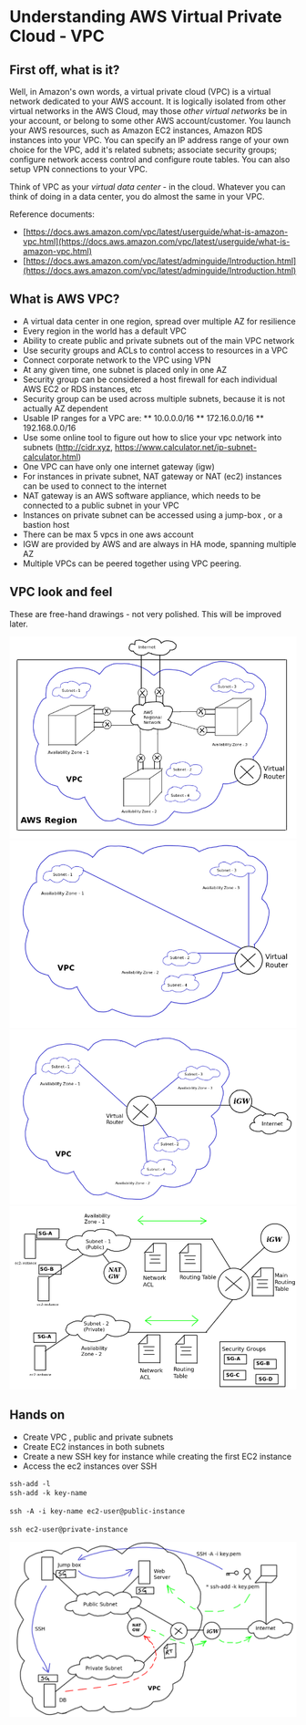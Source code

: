 # Understanding AWS Virtual Private Cloud - VPC
## First off, what is it?
Well, in Amazon's own words, a virtual private cloud (VPC) is a virtual network dedicated to your AWS account. It is logically isolated from other virtual networks in the AWS Cloud, may those *other virtual networks* be in your account, or belong to some other AWS account/customer. You launch your AWS resources, such as Amazon EC2 instances, Amazon RDS instances into your VPC. You can specify an IP address range of your own choice for the VPC, add it's related subnets; associate security groups; configure network access control and configure route tables. You can also setup VPN connections to your VPC.

Think of VPC as your *virtual data center* - in the cloud. Whatever you can think of doing in a data center, you do almost the same in your VPC.


Reference documents:
* [https://docs.aws.amazon.com/vpc/latest/userguide/what-is-amazon-vpc.html](https://docs.aws.amazon.com/vpc/latest/userguide/what-is-amazon-vpc.html)
* [https://docs.aws.amazon.com/vpc/latest/adminguide/Introduction.html](https://docs.aws.amazon.com/vpc/latest/adminguide/Introduction.html)

## What is AWS VPC?
* A virtual data center in one region, spread over multiple AZ for resilience
* Every region in the world has a default VPC
* Ability to create public and private subnets out of the main VPC network
* Use security groups and ACLs to control access to resources in a VPC
* Connect corporate network to the VPC using VPN
* At any given time, one subnet is placed only in one AZ
* Security group can be considered a host firewall for each individual AWS EC2 or RDS instances, etc
* Security group can be used across multiple subnets, because it is not actually AZ dependent
* Usable IP ranges for a VPC are:
** 10.0.0.0/16
** 172.16.0.0/16
** 192.168.0.0/16
* Use some online tool to figure out how to slice your vpc network into subnets (http://cidr.xyz, https://www.calculator.net/ip-subnet-calculator.html)
* One VPC can have only one internet gateway (igw)
* For instances in private subnet, NAT gateway or NAT (ec2) instances can be used to connect to the internet
* NAT gateway is an AWS software appliance, which needs to be connected to a public subnet in your VPC
* Instances on private subnet can be accessed using a jump-box , or a bastion host
* There can be max 5 vpcs in one aws account
* IGW are provided by AWS and are always in HA mode, spanning multiple AZ
* Multiple VPCs can be peered together using VPC peering.


## VPC look and feel
These are free-hand drawings - not very polished. This will be improved later.

![vpc-1.png](vpc-1.png)
![vpc-2.png](vpc-2.png)
![vpc-3.png](vpc-3.png)
![vpc-4.png](vpc-4.png)


## Hands on

* Create VPC , public and private subnets
* Create EC2 instances in both subnets
* Create a new SSH key for instance while creating the first EC2 instance
* Access the ec2 instances over SSH

```
ssh-add -l
ssh-add -k key-name

ssh -A -i key-name ec2-user@public-instance

ssh ec2-user@private-instance
```

![ssh-jump-box.png](ssh-jump-box.png)

